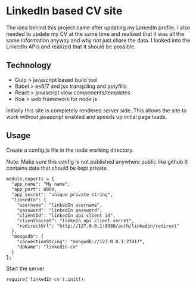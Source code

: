 LinkedIn based CV site
======================

The idea behind this project came after updating my LinkedIn profile. I also needed to update 
my CV at the same time  and realized that it was all the same information anyway and why not 
just share the data. I looked into the LinkedIn  APIs and realized that it should be possible.

Technology
----------

* Gulp > javascript based build tool
* Babel > es6/7 and jsx transpiling and polyfills
* React > javascript view components/templates
* Koa > web framework for node js 

Initially this site is completely rendered server side. This allows the site to work without 
javascript  enabled and speeds up initial page loads.

Usage
-----

Create a config.js file in the node working directory.

Note:
Make sure this config is not published anywhere public like github
It contains data that should be kept private
```
module.exports = {
  "app_name": "My name",
  "app_port": 8080,
  "app_secret": "unique private string",
  "linkedIn": {
    "username": "linkedIn username",
    "password": "linkedIn password",
    "clientId": "linkedIn api client id",
    "clientSecret": "linkeIn api client secret",
    "redirectUrl": "http://127.0.0.1:8080/auth/linkedin/redirect"
  },
  "mongodb": {
    "connectionString": "mongodb://127.0.0.1:27017",
    "dbName": "linkedin-cv"
  }
};
```

Start the server
```
require('linkedIn-cv').init();
```

